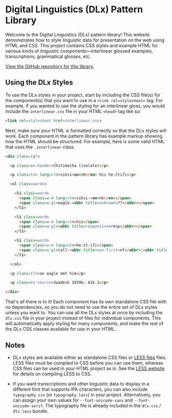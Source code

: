 # Digital Linguistics (DLx) Pattern Library

Welcome to the Digital Linguistics (DLx) pattern library! This website demonstrates how to style linguistic data for presentation on the web using HTML and CSS. This project contains CSS styles and example HTML for various kinds of linguistic components—interlinear glossed examples, transcriptions, grammatical glosses, etc.

[View the GitHub repository for this library.][GitHub]

## Using the DLx Styles

To use the DLx styles in your project, start by including the CSS file(s) for the component(s) that you want to use in a `<link rel=stylesheet>` tag. For example, if you wanted to use the styling for an interlinear gloss, you would include the `interlinear.css` file in your HTML `<head>` tag like so:

```html
<link rel=stylesheet href=interlinear.css>
```

Next, make sure your HTML is formatted correctly so that the DLx styles will work. Each component in the pattern library has example markup showing how the HTML should be structured. For example, here is some valid HTML that uses the `.interlinear` class.

```html
<div class=igl>

  <p class=ex-header>Chitimacha (isolate)</p>

  <p class=txn lang=ctm>siksi<em>nk</em> his heːčtiʔi</p>

  <ol class=words>

    <li class=word>
      <span class=w-m lang=ctm>siksi‑<em>nk</em></span>
      <span class=w-gl>eagle‑<abbr title=unknown>??</abbr></span>
    </li>

    <li class=word>
      <span class=w-m lang=ctm>his</span>
      <span class=w-gl><abbr title=responsive>resp</abbr></span>
    </li>

    <li class=word>
      <span class=w-m lang=ctm>heːčt‑iʔi</span>
      <span class=w-gl>call‑<abbr title=non-first>nf</abbr>;<abbr title=singular>sg</abbr></span>
    </li>

  </ol>

  <p class=tln>an eagle met him</p>

  <p class=ex-source>Swadesh 1939b: A1b.1</p>

</div>
```

That's all there is to it! Each component has its own standalone CSS file with no dependencies, so you do not need to use the entire set of DLx styles unless you want to. You can use all the DLx styles at once by including the `dlx.css` file in your project instead of files for individual components. This will automatically apply styling for many components, and make the rest of the DLx CSS classes available for use in your HTML.

## Notes

* DLx styles are available either as standalone CSS files or [LESS files][LESS] files. LESS files must be compiled to CSS before you can use them, whereas CSS files can be used in your HTML project as is. See the [LESS website][LESS] for details on compiling LESS to CSS.

* If you want transcriptions and other linguistic data to display in a different font that supports IPA characters, you can also include `typography.css` (or `typography.less`) in your project. Alternatively, you can assign your own values for `--font-unicode-sans` and `--font-unicode-serif`. The typography file is already included in the `dlx.css` / `dlx.less` bundle.

[GitHub]: https://github.com/digitallinguistics/styles/
[LESS]:   http://lesscss.org/
